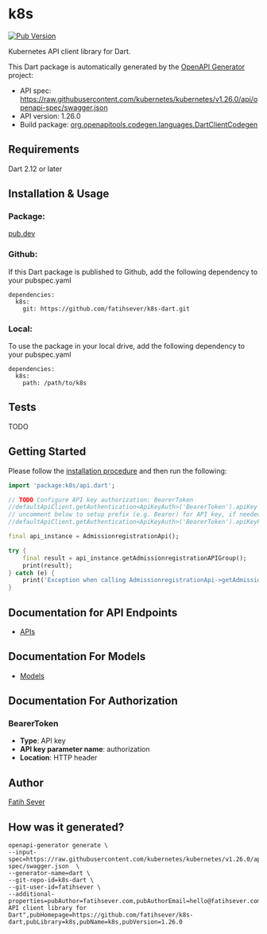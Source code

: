 # k8s
[![Pub Version](https://img.shields.io/pub/v/k8s?style=flat-square)](https://pub.dev/packages/k8s)

Kubernetes API client library for Dart.

This Dart package is automatically generated by the [OpenAPI Generator](https://openapi-generator.tech) project:

- API spec: https://raw.githubusercontent.com/kubernetes/kubernetes/v1.26.0/api/openapi-spec/swagger.json
- API version: 1.26.0
- Build package: [org.openapitools.codegen.languages.DartClientCodegen](https://github.com/OpenAPITools/openapi-generator/blob/master/docs/generators/dart.md)

## Requirements

Dart 2.12 or later

## Installation & Usage

### Package:
[pub.dev](https://pub.dev/packages/k8s/install)

### Github:
If this Dart package is published to Github, add the following dependency to your pubspec.yaml
```
dependencies:
  k8s:
    git: https://github.com/fatihsever/k8s-dart.git
```

### Local:
To use the package in your local drive, add the following dependency to your pubspec.yaml
```
dependencies:
  k8s:
    path: /path/to/k8s
```

## Tests

TODO

## Getting Started

Please follow the [installation procedure](#installation--usage) and then run the following:

```dart
import 'package:k8s/api.dart';

// TODO Configure API key authorization: BearerToken
//defaultApiClient.getAuthentication<ApiKeyAuth>('BearerToken').apiKey = 'YOUR_API_KEY';
// uncomment below to setup prefix (e.g. Bearer) for API key, if needed
//defaultApiClient.getAuthentication<ApiKeyAuth>('BearerToken').apiKeyPrefix = 'Bearer';

final api_instance = AdmissionregistrationApi();

try {
    final result = api_instance.getAdmissionregistrationAPIGroup();
    print(result);
} catch (e) {
    print('Exception when calling AdmissionregistrationApi->getAdmissionregistrationAPIGroup: $e\n');
}

```

## Documentation for API Endpoints
 - [APIs](doc//APIs.md)

## Documentation For Models
 - [Models](doc//Models.md)

## Documentation For Authorization


### BearerToken

- **Type**: API key
- **API key parameter name**: authorization
- **Location**: HTTP header


## Author
[Fatih Sever](https://fatihsever.com/)


## How was it generated?
```
openapi-generator generate \
--input-spec=https://raw.githubusercontent.com/kubernetes/kubernetes/v1.26.0/api/openapi-spec/swagger.json  \
--generator-name=dart \
--git-repo-id=k8s-dart \
--git-user-id=fatihsever \
--additional-properties=pubAuthor=fatihsever.com,pubAuthorEmail=hello@fatihsever.com,pubDescription="Kubernetes API client library for Dart",pubHomepage=https://github.com/fatihsever/k8s-dart,pubLibrary=k8s,pubName=k8s,pubVersion=1.26.0
```